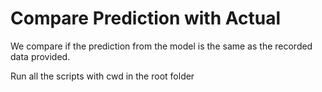 # Compare Prediction with Actual

We compare if the prediction from the model is the same as the recorded data provided.

Run all the scripts with cwd in the root folder
